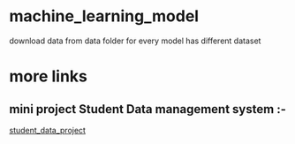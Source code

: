 # machine_learning_model
download data from data folder for every model has different dataset
# more links
## mini project Student Data management system :- 
<a href="https://github.com/amansetu03/student_data_project.git" target="_blank">student_data_project</a>

